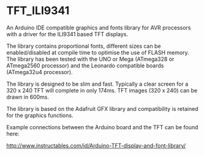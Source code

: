 # TFT_ILI9341

An Arduino IDE compatible graphics and fonts library for AVR processors with a driver for the ILI9341 based TFT displays.

The library contains proportional fonts, different sizes can be enabled/disabled at compile time to optimise the use of FLASH memory.  The library has been tested with the UNO or Mega (ATmega328 or ATmega2560 processor) and the Leonardo compatible boards (ATmega32u4 processor).

The library is designed to be slim and fast. Typically a clear screen for a 320 x 240 TFT will complete in only 174ms. TFT images (320 x 240) can be drawn in 600ms.

The library is based on the Adafruit GFX library and compatibility is retained for the graphics functions.

Example connections between the Arduino board and the TFT can be found here:

http://www.instructables.com/id/Arduino-TFT-display-and-font-library/

